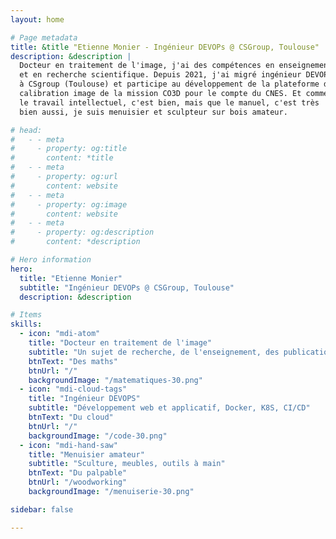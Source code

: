 ```yaml
---
layout: home

# Page metadata
title: &title "Etienne Monier - Ingénieur DEVOPs @ CSGroup, Toulouse"
description: &description |
  Docteur en traitement de l'image, j'ai des compétences en enseignement
  et en recherche scientifique. Depuis 2021, j'ai migré ingénieur DEVOPS
  à CSgroup (Toulouse) et participe au développement de la plateforme de
  calibration image de la mission CO3D pour le compte du CNES. Et comme
  le travail intellectuel, c'est bien, mais que le manuel, c'est très
  bien aussi, je suis menuisier et sculpteur sur bois amateur.

# head:
#   - - meta
#     - property: og:title
#       content: *title
#   - - meta
#     - property: og:url
#       content: website
#   - - meta
#     - property: og:image
#       content: website
#   - - meta
#     - property: og:description
#       content: *description

# Hero information
hero:
  title: "Etienne Monier"
  subtitle: "Ingénieur DEVOPs @ CSGroup, Toulouse"
  description: &description

# Items
skills:
  - icon: "mdi-atom"
    title: "Docteur en traitement de l'image"
    subtitle: "Un sujet de recherche, de l'enseignement, des publications"
    btnText: "Des maths"
    btnUrl: "/"
    backgroundImage: "/matematiques-30.png"
  - icon: "mdi-cloud-tags"
    title: "Ingénieur DEVOPS"
    subtitle: "Développement web et applicatif, Docker, K8S, CI/CD"
    btnText: "Du cloud"
    btnUrl: "/"
    backgroundImage: "/code-30.png"
  - icon: "mdi-hand-saw"
    title: "Menuisier amateur"
    subtitle: "Sculture, meubles, outils à main"
    btnText: "Du palpable"
    btnUrl: "/woodworking"
    backgroundImage: "/menuiserie-30.png"

sidebar: false

---
```

